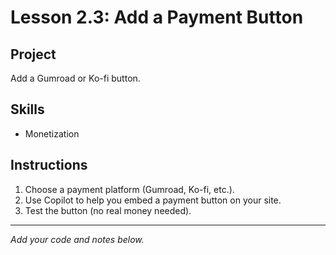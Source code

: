 # Lesson 2.3: Add a Payment Button

## Project
Add a Gumroad or Ko-fi button.

## Skills
- Monetization

## Instructions
1. Choose a payment platform (Gumroad, Ko-fi, etc.).
2. Use Copilot to help you embed a payment button on your site.
3. Test the button (no real money needed).

---

*Add your code and notes below.*
